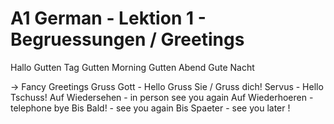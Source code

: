 # A1 German - Lektion 1 - Begruessungen / Greetings

Hallo
Gutten Tag
Gutten Morning
Gutten Abend
Gute Nacht

-> Fancy Greetings
Gruss Gott - Hello
Gruss Sie / Gruss dich!
Servus -  Hello
Tschuss!
Auf Wiedersehen -  in person see you again
Auf Wiederhoeren - telephone bye
Bis Bald! - see you again
Bis Spaeter - see you later !



